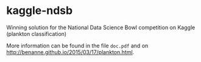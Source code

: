 # kaggle-ndsb
Winning solution for the National Data Science Bowl competition on Kaggle (plankton classification)

More information can be found in the file `doc.pdf` and on http://benanne.github.io/2015/03/17/plankton.html.
